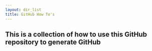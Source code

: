 ```yaml
---
layout: dir_list
title: GitHub How To's
---
```


## This is a collection of how to use this GitHub repository to generate GitHub